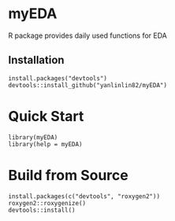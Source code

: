 # myEDA

R package provides daily used functions for EDA

## Installation

	install.packages("devtools")
	devtools::install_github("yanlinlin82/myEDA")

# Quick Start

	library(myEDA)
	library(help = myEDA)

# Build from Source

	install.packages(c("devtools", "roxygen2"))
	roxygen2::roxygenize()
	devtools::install()
